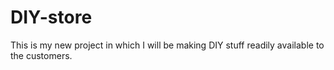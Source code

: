 # DIY-store

This is my new project in which I will be making DIY stuff readily available to the customers.
